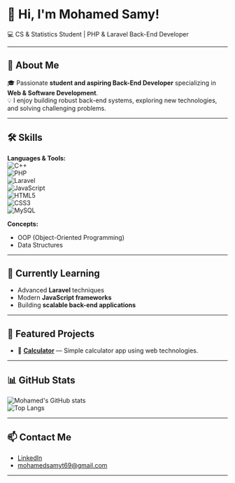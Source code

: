 # 👋 Hi, I'm Mohamed Samy!  
💻 CS & Statistics Student | PHP & Laravel Back-End Developer  

---

## 🚀 About Me  
🎓 Passionate **student and aspiring Back-End Developer** specializing in **Web & Software Development**.  
💡 I enjoy building robust back-end systems, exploring new technologies, and solving challenging problems.  

---

## 🛠️ Skills  

**Languages & Tools:**  
![C++](https://img.shields.io/badge/C++-00599C?style=for-the-badge&logo=cplusplus&logoColor=white)  
![PHP](https://img.shields.io/badge/PHP-777BB4?style=for-the-badge&logo=php&logoColor=white)  
![Laravel](https://img.shields.io/badge/Laravel-FF2D20?style=for-the-badge&logo=laravel&logoColor=white)  
![JavaScript](https://img.shields.io/badge/JavaScript-F7DF1E?style=for-the-badge&logo=javascript&logoColor=black)  
![HTML5](https://img.shields.io/badge/HTML5-E34F26?style=for-the-badge&logo=html5&logoColor=white)  
![CSS3](https://img.shields.io/badge/CSS3-1572B6?style=for-the-badge&logo=css3&logoColor=white)  
![MySQL](https://img.shields.io/badge/MySQL-4479A1?style=for-the-badge&logo=mysql&logoColor=white)  

**Concepts:**  
- OOP (Object-Oriented Programming)  
- Data Structures  

---

## 🌱 Currently Learning  
- Advanced **Laravel** techniques  
- Modern **JavaScript frameworks**  
- Building **scalable back-end applications**  

---

## 📂 Featured Projects  
- 🔢 [**Calculator**](https://github.com/1mosamy/calculator) — Simple calculator app using web technologies.  

---

## 📊 GitHub Stats  
![Mohamed's GitHub stats](https://github-readme-stats.vercel.app/api?username=1mosamy&show_icons=true&theme=radical)  
![Top Langs](https://github-readme-stats.vercel.app/api/top-langs/?username=1mosamy&layout=compact&theme=radical)  

---

## 📫 Contact Me  
- [LinkedIn](https://www.linkedin.com/in/mohamed-samy-96ba022a0/)  
- mohamedsamyt69@gmail.com  

---

